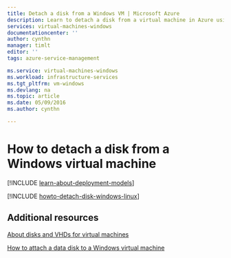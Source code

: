 ```yaml
---
title: Detach a disk from a Windows VM | Microsoft Azure
description: Learn to detach a disk from a virtual machine in Azure using the classic deployment model.
services: virtual-machines-windows
documentationcenter: ''
author: cynthn
manager: timlt
editor: ''
tags: azure-service-management

ms.service: virtual-machines-windows
ms.workload: infrastructure-services
ms.tgt_pltfrm: vm-windows
ms.devlang: na
ms.topic: article
ms.date: 05/09/2016
ms.author: cynthn

---
```

# How to detach a disk from a Windows virtual machine
[!INCLUDE [learn-about-deployment-models](../../includes/learn-about-deployment-models-classic-include.md)]

[!INCLUDE [howto-detach-disk-windows-linux](../../includes/howto-detach-disk-windows-linux.md)]

## Additional resources
[About disks and VHDs for virtual machines](virtual-machines-linux-about-disks-vhds.md)

[How to attach a data disk to a Windows virtual machine](virtual-machines-windows-classic-attach-disk.md)

